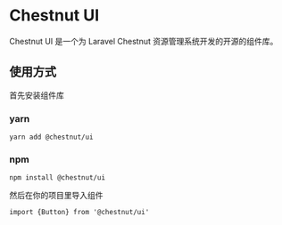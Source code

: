 # Chestnut UI

Chestnut UI 是一个为 Laravel Chestnut 资源管理系统开发的开源的组件库。

## 使用方式

首先安装组件库

### yarn

`yarn add @chestnut/ui`

### npm

`npm install @chestnut/ui`

然后在你的项目里导入组件

`import {Button} from '@chestnut/ui'`
